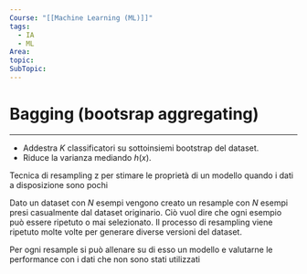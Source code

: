 ```yaml
---
Course: "[[Machine Learning (ML)]]"
tags:
  - IA
  - ML
Area: 
topic: 
SubTopic:
---
```

# Bagging (bootsrap aggregating)
---
 - Addestra $K$ classificatori su sottoinsiemi bootstrap del dataset.
 - Riduce la varianza mediando $h(x)$.


Tecnica di resampling z per stimare le proprietà di un modello quando i dati a disposizione sono pochi

Dato un dataset con $N$ esempi vengono creato un resample con $N$
esempi presi casualmente dal dataset originario.
Ciò vuol dire che ogni esempio può essere ripetuto o mai selezionato.
Il processo di resampling viene ripetuto molte volte per generare diverse versioni del dataset.

Per ogni resample si può allenare su di esso un modello e valutarne le performance con i dati che non sono stati utilizzati
